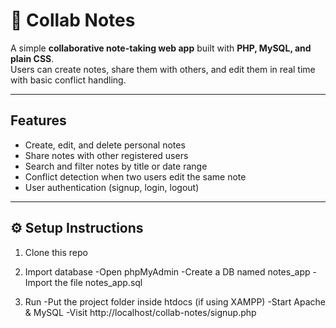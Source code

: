 # 📝 Collab Notes

A simple **collaborative note-taking web app** built with **PHP, MySQL, and plain CSS**.  
Users can create notes, share them with others, and edit them in real time with basic conflict handling.

---

##  Features
-  Create, edit, and delete personal notes  
-  Share notes with other registered users  
-  Search and filter notes by title or date range  
-  Conflict detection when two users edit the same note  
-  User authentication (signup, login, logout)

---

## ⚙️ Setup Instructions
1. Clone this repo
  
2. Import database
  -Open phpMyAdmin
  -Create a DB named notes_app
  -Import the file notes_app.sql

3. Run
  -Put the project folder inside htdocs (if using XAMPP)
  -Start Apache & MySQL
  -Visit http://localhost/collab-notes/signup.php
